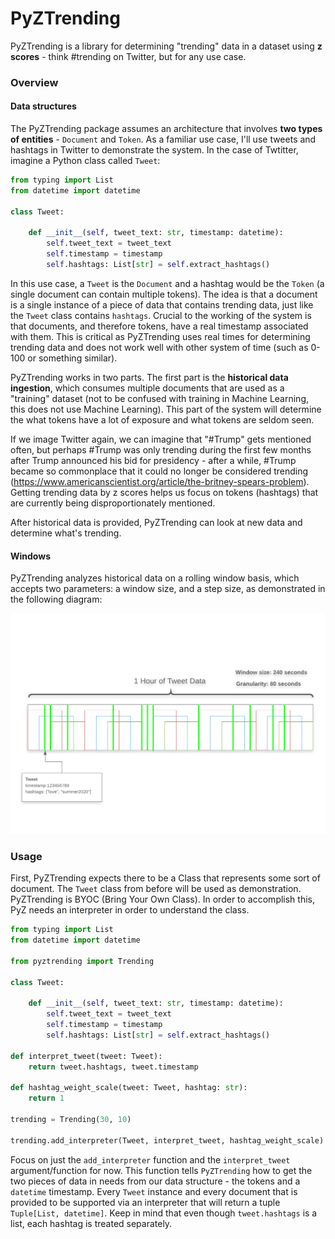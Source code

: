 # PyZTrending

PyZTrending is a library for determining "trending" data in a dataset using **z scores** - think #trending on Twitter, 
but for any use case. 

### Overview

#### Data structures

The PyZTrending package assumes an architecture that involves **two types of entities** - `Document` and `Token`.
As a familiar use case, I'll use tweets and hashtags in Twitter to demonstrate the system. 
In the case of Twtitter, imagine a Python class called `Tweet`:
```python
from typing import List
from datetime import datetime

class Tweet:

    def __init__(self, tweet_text: str, timestamp: datetime):
        self.tweet_text = tweet_text
        self.timestamp = timestamp
        self.hashtags: List[str] = self.extract_hashtags()
```
In this use case, a `Tweet` is the `Document` and a hashtag would be the `Token` (a single document can contain
multiple tokens). The idea is that a document is a single instance of a piece of data that contains trending data, 
just like the `Tweet` class contains `hashtags`. Crucial to the working of the system is that documents, and therefore 
tokens, have a real timestamp associated with them. This is critical as PyZTrending uses real times for determining 
trending data and does not work well with other system of time (such as 0-100 or something similar).

PyZTrending works in two parts. The first part is the **historical data ingestion**, which consumes multiple documents 
that are used as a "training" dataset (not to be confused with training in Machine Learning, this does not use 
Machine Learning). This part of the system will determine the what tokens have a lot of exposure and what tokens
are seldom seen. 

If we image Twitter again, we can imagine that "#Trump" gets mentioned often, but perhaps #Trump was only trending
during the first few months after Trump announced his bid for presidency - after a while, #Trump became so commonplace
that it could no longer be considered trending (https://www.americanscientist.org/article/the-britney-spears-problem). 
Getting trending data by z scores helps us focus on tokens (hashtags) that are currently being disproportionately 
mentioned.

After historical data is provided, PyZTrending can look at new data and determine what's trending.

#### Windows

PyZTrending analyzes historical data on a rolling window basis, which accepts two parameters: a window size, and a step 
size, as demonstrated in the following diagram:

![PyZTrending-Diiagram](PyZTrending-Diagram.png)

### Usage

First, PyZTrending expects there to be a Class that represents some sort of document. The `Tweet` class from before will
be used as demonstration. PyZTrending is BYOC (Bring Your Own Class). In order to accomplish this, PyZ needs an 
interpreter in order to understand the class.

```python
from typing import List
from datetime import datetime

from pyztrending import Trending

class Tweet:

    def __init__(self, tweet_text: str, timestamp: datetime):
        self.tweet_text = tweet_text
        self.timestamp = timestamp
        self.hashtags: List[str] = self.extract_hashtags()

def interpret_tweet(tweet: Tweet):
    return tweet.hashtags, tweet.timestamp

def hashtag_weight_scale(tweet: Tweet, hashtag: str):
    return 1

trending = Trending(30, 10)

trending.add_interpreter(Tweet, interpret_tweet, hashtag_weight_scale)
```

Focus on just the `add_interpreter` function and the `interpret_tweet` argument/function for now. 
This function tells `PyZTrending` how to get the two pieces of data in needs from our data structure - the tokens
and a `datetime` timestamp. Every `Tweet` instance and every document that is provided to be supported via an
interpreter that will return a tuple `Tuple[List, datetime]`. Keep in mind that even though `tweet.hashtags` is a list,
each hashtag is treated separately.